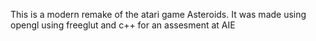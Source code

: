 This is a modern remake of the atari game Asteroids. It was made using opengl using freeglut and c++ for an assesment at AIE